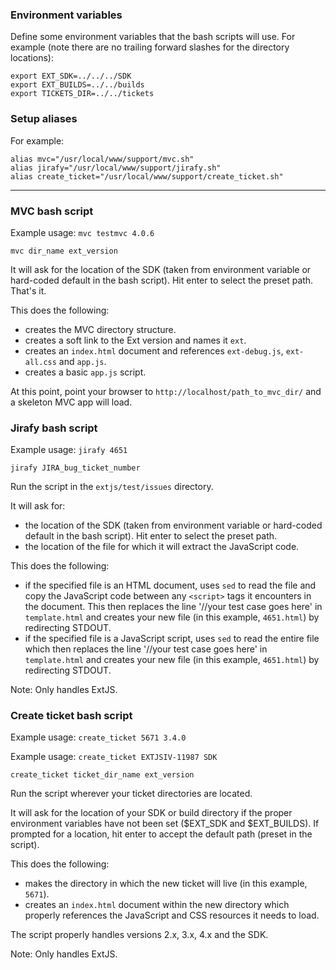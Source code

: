 ### Environment variables
Define some environment variables that the bash scripts will use.
For example (note there are no trailing forward slashes for the directory locations):

    export EXT_SDK=../../../SDK
    export EXT_BUILDS=../../builds
    export TICKETS_DIR=../../tickets

### Setup aliases
For example:

    alias mvc="/usr/local/www/support/mvc.sh"
    alias jirafy="/usr/local/www/support/jirafy.sh"
    alias create_ticket="/usr/local/www/support/create_ticket.sh"

----------------------------------------------------------------------------------------

### MVC bash script
Example usage:
    `mvc testmvc 4.0.6`

    mvc dir_name ext_version

It will ask for the location of the SDK (taken from environment variable or hard-coded default in the bash script).  Hit enter to select the preset path.  That's it.

This does the following:

- creates the MVC directory structure.
- creates a soft link to the Ext version and names it `ext`.
- creates an `index.html` document and references `ext-debug.js`, `ext-all.css` and `app.js`.
- creates a basic `app.js` script.

At this point, point your browser to `http://localhost/path_to_mvc_dir/` and a skeleton MVC app will load.

### Jirafy bash script
Example usage:
    `jirafy 4651`

    jirafy JIRA_bug_ticket_number

Run the script in the `extjs/test/issues` directory.

It will ask for:

- the location of the SDK (taken from environment variable or hard-coded default in the bash script).  Hit enter to select the preset path.
- the location of the file for which it will extract the JavaScript code.

This does the following:

- if the specified file is an HTML document, uses `sed` to read the file and copy the JavaScript code between any `<script>` tags it encounters in the document.  This then replaces the line '//your test case goes here' in `template.html` and creates your new file (in this example, `4651.html`) by redirecting STDOUT.
- if the specified file is a JavaScript script, uses `sed` to read the entire file which then replaces the line '//your test case goes here' in `template.html` and creates your new file (in this example, `4651.html`) by redirecting STDOUT.

Note: Only handles ExtJS.

### Create ticket bash script
Example usage:
    `create_ticket 5671 3.4.0`

Example usage:
    `create_ticket EXTJSIV-11987 SDK`

    create_ticket ticket_dir_name ext_version

Run the script wherever your ticket directories are located.

It will ask for the location of your SDK or build directory if the proper environment variables have not been set ($EXT_SDK and $EXT_BUILDS). If prompted for a location, hit enter to accept the default path (preset in the script).

This does the following:

- makes the directory in which the new ticket will live (in this example, `5671`).
- creates an `index.html` document within the new directory which properly references the JavaScript and CSS resources it needs to load.

The script properly handles versions 2.x, 3.x, 4.x and the SDK.

Note: Only handles ExtJS.
